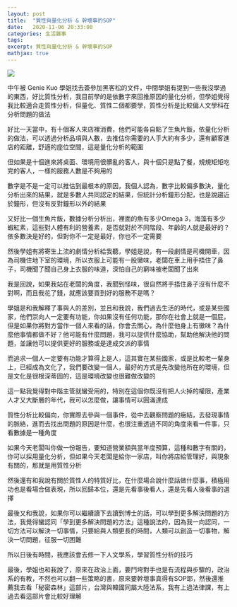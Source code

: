 ```yaml
---
layout: post
title:  "質性與量化分析 & 幹壞事的SOP"
date:   2020-11-06 20:33:00
categories: 生活雜事
tags: 
excerpt: 質性與量化分析 & 幹壞事的SOP
mathjax: true
---
```


![](/blog/images/202011060849.jpg)

中午被 Genie  Kuo 學姐找去簽參加黑客松的文件，中間學姐有提到一些我沒學過的東西，好比質性分析，我目前學的是依數字來回推原因的量化分析，但學姐覺得我比較適合走質性分析，但量化、質性二個都要學，質性分析是比較偏人文學科在分析問題的做法

好比一天當中，有十個客人來店裡消費，他們可能各自點了生魚片飯，依量化分析的做法，可以透過分析品項與人數，去推估你需要的人手大約有多少，還有顧客進店的距離，舒適的座位空間，這是量化分析的範圍

但如果是十個進來將桌面、環境用很髒亂的客人，與十個只是點了餐，規規矩矩吃完的客人，一樣的服務人數是不夠用的

數字是不是一定可以推估到最根本的原因，我個人認為，數字比較偏多數決，量化分析出來的結果，就是多數人共同認定的結果，但統計分析鐘形分配，也是說趨近於鐘形，但沒有反對鐘形以外的結果

又好比一個生魚片飯，數據分析分析出，裡面的魚有多少Omega 3，海藻有多少蝦紅素，這些對人體有利的營養素，是否就對於不同階段、年齡的人就是最好的？依多數決是好的，但對你不一定是最好，你也不一定需要

然後學姐有將寄生上流的劇情分析給我聽，學姐是說，有一段劇情是司機開車，因為司機住地下室的環境，所以衣服上可能有一股黴味，老闆在車上用手捂住了鼻子，司機聞了聞自己身上衣服的味道，深怕自己的窮味被老闆聞了出來

我是回說，如果我站在老闆的角度，我聞到怪味，很自然將手捂住鼻子沒有什麼不對啊，而且我花了錢，就應該要買到好的服務不是嗎？

學姐是和我解釋了事與人的差別，並且和我說，我們過去生活的時代，或是某些國家，他們崇向人一定要有功能，你如果沒有任何功能，那你在社會上就是一個屁，但是如果你將對方當作一個人來看的話，你會去關心，為什麼他身上有黴味？為什麼他事情都做不好？他可能有什麼問題，我可以提供什麼協助，幫助他解決他的問題，並讓他可以提供更好的服務或是達成交派的事情

而追求一個人一定要有功能才算得上是人，這其實在某些國家，或是比較老一輩身上，已經成為文化了，我們要改變一個人，最好的方式是先改變他所在的環境，但是文化是很根深蒂固的，這是環境改變也很難做改變的

這一點我覺得對中階主管就蠻受用的，特別在這個你既沒有把人火掉的權限，產業人才又大斷層的年代，我可以怎麼做，讓事情可以圓滿達成

質性分析比較偏向，你實際去參與一個事件，從中去觀察問題的癥結，去發現事情的脈絡，進而去找出問題的原因是什麼，也很注重透過不同的角度來看一件事，只看數據是一種角度

如果今天老闆叫你做一份報告，要知道營業額與當年度預算，這種和數字有關的，你可以採用量化分析，但如果今天老闆是給你一家店，叫你將店給管理好，與現象有關的，那就是用質性分析

然後還有和我說有關於質性人的特質好比，在什麼場合說什麼話做什麼事，積極用功也是看場合做表現，所以回歸本位，還是先看事後看人，還是先看人後看事的選擇

最後又和我說，如果你可以繼續讀下去讀到博士的話，可以學到更多解決問題的方法，我覺得蠻認同「學到更多解決問題的方法」這種說法的，因為我一向認同，一切方法可以解決一切事情，只要給與人類更長的時間，人類可以創造一切事物，解決一切問題，征服一切困難

所以日後有時間，我應該會去修一下人文學系，學習質性分析的技巧

最後，學姐也和我說了，原來在政治上面，要鬥垮對手也是有流程與步驟的，政治系的有教，不然也可以翻一些策略的書，原來要幹壞事真得有SOP耶，然後還推薦我去看「秘密森林」這部片，台灣與韓國同屬大陸法系，我有上過法律課，有上過去看這部片會比較好理解